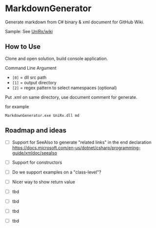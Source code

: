 MarkdownGenerator
===
Generate markdown from C# binary & xml document for GitHub Wiki.

Sample: See [UniRx/wiki](https://github.com/neuecc/UniRx/wiki)

How to Use
---
Clone and open solution, build console application.

Command Line Argument
- `[0]` = dll src path
- `[1]` = output directory 
- `[2]` = regex pattern to select namespaces (optional)

Put .xml on same directory, use document comment for generate.

for example

```
MarkdownGenerator.exe UniRx.dll md
```

Roadmap and ideas
---

- [ ] Support for SeeAlso to generate "related links" in the end declaration https://docs.microsoft.com/en-us/dotnet/csharp/programming-guide/xmldoc/seealso
- [ ] Support for constructors
- [ ] Do we support examples on a "class-level"?
- [ ] Nicer way to show return value
- [ ] tbd
- [ ] tbd
- [ ] tbd
- [ ] tbd




